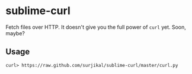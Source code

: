 # sublime-curl

Fetch files over HTTP. It doesn't give you the full power of <code>curl</code> yet. Soon, maybe?


## Usage
```
curl> https://raw.github.com/surjikal/sublime-curl/master/curl.py
```
